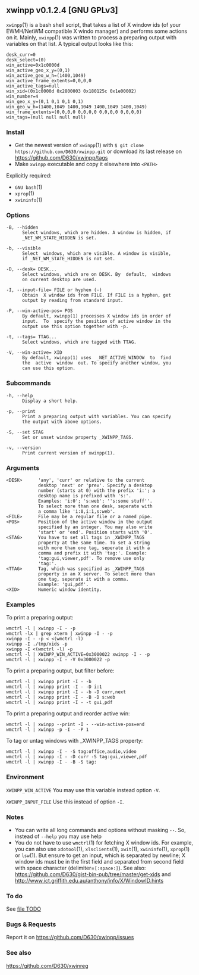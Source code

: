 ## xwinpp v0.1.2.4 [GNU GPLv3]

`xwinpp`(1) is a bash shell script, that takes a list of X window ids (of your EWMH/NetWM compatible X windo manager) and performs some actions on it. Mainly, `xwinpp`(1) was written to process a preparing output with variables on that list. A typical output looks like this:

```
desk_curr=0
desk_select=(0)
win_active=0x1c0000d
win_active_geo_x_y=(0,1)
win_active_geo_w_h=(1400,1049)
win_active_frame_extents=0,0,0,0
win_active_tags=null
win_xid=(0x1c0000d 0x2800003 0x180125c 0x1e00002)
win_number=4
win_geo_x_y=(0,1 0,1 0,1 0,1)
win_geo_w_h=(1400,1049 1400,1049 1400,1049 1400,1049)
win_frame_extents=(0,0,0,0 0,0,0,0 0,0,0,0 0,0,0,0)
win_tags=(null null null null)
```

### Install

* Get the newest version of `xwinpp`(1) with `$ git clone https://github.com/D630/xwinpp.git` or
  download its last release on https://github.com/D630/xwinpp/tags
* Make `xwinpp` executable and copy it elsewhere into `<PATH>`

Explicitly required:
- `GNU bash`(1)
- `xprop`(1)
- `xwininfo`(1)

### Options

```
-B, --hidden
      Select windows, which are hidden. A window is hidden, if
      _NET_WM_STATE_HIDDEN is set.

-b, --visible
      Select  windows, which are visible. A window is visible,
      if _NET_WM_STATE_HIDDEN is not set.

-D, --desk= DESK...
      Select windows, which are on DESK. By  default,  windows
      on current desktop are used.

-I, --input-file= FILE or hyphen (-)
      Obtain  X window ids from FILE. If FILE is a hyphen, get
      output by reading from standard input.

-P, --win-active-pos= POS
      By default, xwinpp(1) processes X window ids in order of
      input.  To  specify the position of active window in the
      output use this option together with -p.

-t, --tags= TTAG...
      Select windows, which are tagged with TTAG.

-V, --win-active= XID
      By default, xwinpp(1) uses  _NET_ACTIVE_WINDOW  to  find
      the  active  window  out. To specify another window, you
      can use this option.
```

### Subcommands

```
-h, --help
      Display a short help.

-p, --print
      Print a preparing output with variables. You can specify
      the output with above options.

-S, --set STAG
      Set or unset window property _XWINPP_TAGS.

-v, --version
      Print current version of xwinpp(1).
```

### Arguments

```
<DESK>      'any', 'curr' or relative to the current
            desktop 'next' or 'prev'. Specify a desktop
            number (starts at 0) with the prefix 'i:'; a
            desktop name is prefixed with 's:'.
            Examples: 'i:0'; 's:web'; ''s:some stuff''.
            To select more than one desk, seperate with
            a comma like 'i:0,i:1,s:web'.
<FILE>      File may be a regular file or a named pipe.
<POS>       Position of the active window in the output
            specified by an integer. You may also write
            'start' or 'end'. Position starts with '0'.
<STAG>      You have to set all tags in _XWINPP_TAGS
            property at the same time. To set a string
            with more than one tag, seperate it with a
            comma and prefix it with 'tag:'. Example:
            'tag:gui,viewer,pdf'. To remove use only
            'tag:'.
<TTAG>      Tag, which was specified as _XWINPP_TAGS
            property in an X server. To select more than
            one tag, seperate it with a comma.
            Example: 'gui,pdf'.
<XID>       Numeric window identity.
```

### Examples

To print a preparing output:

```
wmctrl -l | xwinpp -I - -p
wmctrl -lx | grep xterm | xwinpp -I - -p
xwinpp -I - -p < <(wmctrl -l)
xwinpp -I ./tmp/xids -p
xwinpp -I <(wmctrl -l) -p
wmctrl -l | XWINPP_WIN_ACTIVE=0x3000022 xwinpp -I - -p
wmctrl -l | xwinpp -I - -V 0x3000022 -p
```

To print a preparing output, but filter before:

```
wmctrl -l | xwinpp print -I - -b
wmctrl -l | xwinpp print -I - -D i:1
wmctrl -l | xwinpp print -I - -b -D curr,next
wmctrl -l | xwinpp print -I - -B -D s:web
wmctrl -l | xwinpp print -I - -t gui,pdf
```

To print a preparing output and reorder active win:

```
wmctrl -l | xwinpp --print -I - --win-active-pos=end
wmctrl -l | xwinpp -p -I - -P 1
```

To tag or untag windows with _XWINPP_TAGS property:

```
wmctrl -l | xwinpp -I - -S tag:office,audio,video
wmctrl -l | xwinpp -I - -D curr -S tag:gui,viewer,pdf
wmctrl -l | xwinpp -I - -B -S tag:
```

### Environment

`XWINPP_WIN_ACTIVE`
You may use this variable instead option `-V`.

`XWINPP_INPUT_FILE`
Use this instead of option `-I`.

### Notes

- You can write all long commands and options without masking `--`. So, instead of `--help` you may use help
- You do not have to use `wmctrl`(1) for fetching X window ids. For example, you can also use `xdotool`(1), `xlsclients`(1), `xwit`(1), `xwininfo`(1), `xprop`(1) or `lsw`(1).  But  ensure  to  get an input, which is separated by newline; X window ids must be in the first field and  separated from  second  field with space character (delimiter=`[:space:]`). See also: https://github.com/D630/gist-bin-pub/tree/master/get-xids and http://www.ict.griffith.edu.au/anthony/info/X/WindowID.hints

### To do

See [file TODO](../master/doc/TODO.md)

### Bugs & Requests

Report it on https://github.com/D630/xwinpp/issues

### See also

https://github.com/D630/xwinreg
